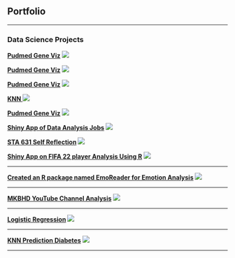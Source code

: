 ## Portfolio

---

### Data Science Projects
**[Pudmed Gene Viz](https://github.com/casirose/ML/blob/main/Final_ML4.ipynb)
<img src="/assets/img/Auto encoder.png?raw=true"/>**


**[Pudmed Gene Viz](https://github.com/casirose/ML/blob/main/MNIST_Final.pdf)
<img src="/assets/img/MNIST.png?raw=true"/>**

**[Pudmed Gene Viz](https://github.com/casirose/ML/blob/main/Prediction%20challenge.ipynb)
<img src="/assets/img/NMF.png?raw=true"/>**

**[KNN    ](https://github.com/casirose/ML/blob/main/knnRecommendation.pdf)
<img src="/assets/img/KNN.png?raw=true"/>**

**[Pudmed Gene Viz](https://github.com/casirose/NLP-for-Bioinformatics/blob/main/Geneviz.py)
<img src="/assets/img/Pubmed.png?raw=true"/>**

**[Shiny App of Data Analysis Jobs](https://roshanshrestha.shinyapps.io/Analysis/?_ga=2.71965843.1877477368.1682612833-638465303.1682612833)
<img src="/assets/img/DataAnalysisJobs.png?raw=true"/>**

**[STA 631 Self Reflection](https://github.com/casirose/casirose.github.io/blob/main/docs/jobs.pdf)
<img src="/assets/img/Reflection.png?raw=true"/>**


**[Shiny App on FIFA 22 player Analysis Using R](https://roshanshrestha.shinyapps.io/R_project/?_ga=2.224630290.903187739.1650071384-1388074096.1650071384/)
<img src="/assets/img/FIFA22.png?raw=true"/>**

---

**[Created an R package named EmoReader for Emotion Analysis](https://github.com/casirose/EmoReader)
<img src="/assets/img/Rpackage.png?raw=true"/>**

---

**[MKBHD YouTube Channel Analysis](https://github.com/casirose/casirose.github.io/blob/main/docs/YouTubeAPI.ipynb)
<img src="/assets/img/YouTube.png?raw=true"/>**

---

**[Logistic Regression](https://github.com/casirose/casirose.github.io/blob/main/docs/Logistic%20Regression%20Project.ipynb)
<img src="/assets/img/Logistic Regression.png?raw=true"/>**

---

**[KNN Prediction Diabetes](https://github.com/casirose/casirose.github.io/blob/main/docs/Diabetes-KNN-Prediction.ipynb)
<img src="/assets/img/Diabetes-KNN-Prediction.png?raw=true"/>**

---
